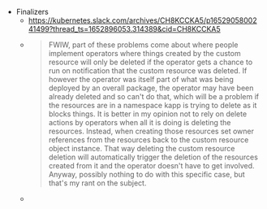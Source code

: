 - Finalizers
	- https://kubernetes.slack.com/archives/CH8KCCKA5/p1652905800241499?thread_ts=1652896053.314389&cid=CH8KCCKA5
	- > FWIW, part of these problems come about where people implement operators where things created by the custom resource will only be deleted if the operator gets a chance to run on notification that the custom resource was deleted. If however the operator was itself part of what was being deployed by an overall package, the operator may have been already deleted and so can't do that, which will be a problem if the resources are in a namespace kapp is trying to delete as it blocks things. It is better in my opinion not to rely on delete actions by operators when all it is doing is deleting the resources. Instead, when creating those resources set owner references from the resources back to the custom resource object instance. That way deleting the custom resource deletion will automatically trigger the deletion of the resources created from it and the operator doesn't have to get involved. Anyway, possibly nothing to do with this specific case, but that's my rant on the subject.
	-